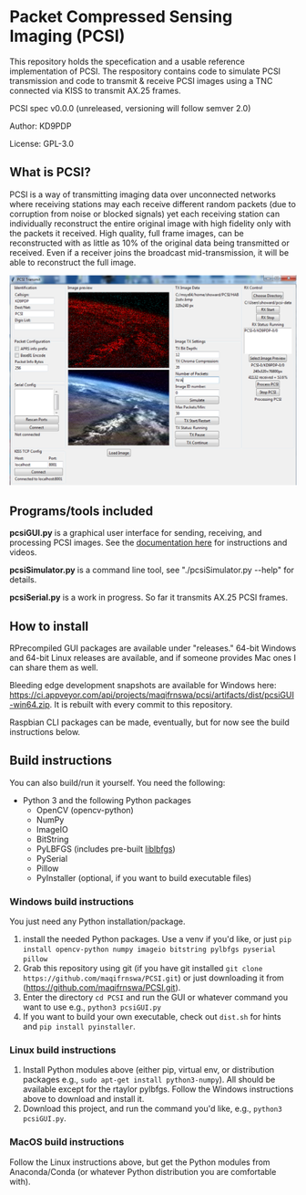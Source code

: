 # Packet Compressed Sensing Imaging (PCSI)
This repository holds the specefication and a usable reference implementation of PCSI.
The respository contains code to simulate PCSI transmission and code to transmit & receive PCSI images using a TNC connected via KISS to transmit AX.25 frames.

PCSI spec v0.0.0 (unreleased, versioning will follow semver 2.0)

Author: KD9PDP

License: GPL-3.0

## What is PCSI?
PCSI is a way of transmitting imaging data over unconnected networks where receiving stations may each receive different random packets (due to corruption from noise or blocked signals) yet each receiving station can individually reconstruct the entire original image with high fidelity only with the packets it received. High quality, full frame images, can be reconstructed with as little as 10% of the original data being transmitted or received. Even if a receiver joins the broadcast mid-transmission, it will be able to reconstruct the full image.

![Example Screenshot](docs/pcsiusage.png)


## Programs/tools included
**pcsiGUI.py** is a graphical user interface for sending, receiving, and processing PCSI images. See the [documentation here](https://maqifrnswa.github.io/PCSI/) for instructions and videos.

**pcsiSimulator.py** is a command line tool, see "./pcsiSimulator.py --help" for details.

**pcsiSerial.py** is a work in progress. So far it transmits AX.25 PCSI frames.

## How to install
RPrecompiled GUI packages are available under "releases." 64-bit Windows and 64-bit Linux releases are available, and if someone provides Mac ones I can share them as well.

Bleeding edge development snapshots are available for Windows here: https://ci.appveyor.com/api/projects/maqifrnswa/pcsi/artifacts/dist/pcsiGUI-win64.zip. It is rebuilt with every commit to this repository.

Raspbian CLI packages can be made, eventually, but for now see the build instructions below.

## Build instructions
You can also build/run it yourself. You need the following:
* Python 3 and the following Python packages
  * OpenCV (opencv-python)
  * NumPy
  * ImageIO
  * BitString
  * PyLBFGS (includes pre-built [liblbfgs](https://github.com/chokkan/liblbfgs))
  * PySerial
  * Pillow
  * PyInstaller (optional, if you want to build executable files)

### Windows build instructions
You just need any Python installation/package.
1. install the needed Python packages. Use a venv if you'd like, or just `pip install opencv-python numpy imageio bitstring pylbfgs pyserial pillow`
1. Grab this repository using git (if you have git installed `git clone https://github.com/maqifrnswa/PCSI.git`) or just downloading it from (https://github.com/maqifrnswa/PCSI.git).
1. Enter the directory `cd PCSI` and run the GUI or whatever command you want to use e.g., `python3 pcsiGUI.py`
1. If you want to build your own executable, check out `dist.sh` for hints and `pip install pyinstaller`.

### Linux build instructions
1. Install Python modules above (either pip, virtual env, or distribution packages e.g., `sudo apt-get install python3-numpy`). All should be available except for the rtaylor pylbfgs. Follow the Windows instructions above to download and install it.
1. Download this project, and run the command you'd like, e.g., `python3 pcsiGUI.py`.

### MacOS build instructions
Follow the Linux instructions above, but get the Python modules from Anaconda/Conda (or whatever Python distribution you are comfortable with).
